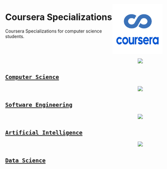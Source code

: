 <a href="https://coursera.org/"><img align="right" width="160" src="/logos/coursera.png"></img></a>

# Coursera Specializations
Coursera Specializations for computer science students.

<br><br>

<a href="/coursera-specializations/computer-science/README.md"><img align="right" width="80" src="https://github.com/cs-MohamedAyman/cs-MohamedAyman/blob/master/repos-logos/computer-science-department.png"></img></a>
<br>

## [`Computer Science`](/coursera-specializations/computer-science/README.md)

<a href="/coursera-specializations/software-engineering/README.md"><img align="right" width="80" src="https://github.com/cs-MohamedAyman/cs-MohamedAyman/blob/master/repos-logos/software-engineering-department.png"></img></a>
<br>

## [`Software Engineering`](/coursera-specializations/software-engineering/README.md)

<a href="/coursera-specializations/artificial-intelligence/README.md"><img align="right" width="80" src="https://github.com/cs-MohamedAyman/cs-MohamedAyman/blob/master/repos-logos/artificial-intelligence-department.png"></img></a>
<br>

## [`Artificial Intelligence`](/coursera-specializations/artificial-intelligence/README.md)

<a href="/coursera-specializations/data-science/README.md"><img align="right" width="80" src="https://github.com/cs-MohamedAyman/cs-MohamedAyman/blob/master/repos-logos/data-science-department.png"></img></a>
<br>

## [`Data Science`](/coursera-specializations/data-science/README.md)
